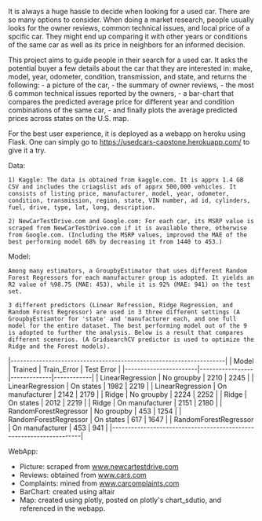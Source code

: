It is always a huge hassle to decide when looking for a used car. There are so many options to consider. When doing a market research, people usually looks for the owner reviews, common technical issues, and local price of a spcific car. They might end up comparing it with other years or conditions of the same car as well as its price in neighbors for an informed decision. 

This project aims to guide people in their search for a used car. It asks the potential buyer a few details about the car that they are interested in: make, model, year, odometer, condition, transmission, and state, and returns the following:
    - a picture of the car, 
    - the summary of owner reviews, 
    - the most 6 common technical issues reported by the owners, 
    - a bar-chart that compares the predicted average price for different year and condition combinations of the same car, 
    - and finally plots the average predicted prices across states on the U.S. map. 

For the best user experience, it is deployed as a webapp on heroku using Flask. One can simply go to https://usedcars-capstone.herokuapp.com/ to give it a try. 

Data: 

	1) Kaggle: The data is obtained from kaggle.com. It is apprx 1.4 GB CSV and includes the criagslist ads of apprx 500,000 vehicles. It consists of listing price, manufacturer, model, year, odometer, condition, transmission, region, state, VIN number, ad id, cylinders, fuel, drive, type, lat, long, description. 

	2) NewCarTestDrive.com and Google.com: For each car, its MSRP value is scraped from NewCarTestDrive.com if it is available there, otherwise from Google.com. (Including the MSRP values, improved the MAE of the best performing model 68% by decreasing it from 1440 to 453.)

Model: 

	Among many estimators, a GroupbyEstimator that uses different Random Forest Regressors for each manufacturer group is adopted. It yields an R2 value of %98.75 (MAE: 453), while it is 92% (MAE: 941) on the test set. 

	3 different predictors (Linear Refression, Ridge Regression, and Random Forest Regressor) are used in 3 three different settings (A GroupbyEstiamtor for 'state' and 'manufacturer each, and one full model for the entire dataset. The best performing model out of the 9 is adopted to further the analysis. Below is a result that compares different scenerios. (A GridsearchCV predictor is used to optimize the Ridge and the Forest models).  

|--------------------------------------------------------------------|
| Model                 |    Trained      | Train_Error | Test Error |
|-----------------------|-----------------|-------------|------------|
| LinearRegression      | No groupby      |    2210     |    2245    |
| LinearRegression      | On states       |    1982     |    2219    |
| LinearRegression      | On manufacturer |    2142     |    2179    |
| Ridge                 | No groupby      |    2224     |    2252    |
| Ridge                 | On states       |    2012     |    2219    |
| Ridge                 | On manufacturer |    2151     |    2180    |
| RandomForestRegressor | No groupby      |     453     |    1254    |
| RandomForestRegressor | On states       |     617     |    1647    |
| RandomForestRegressor | On manufacturer |     453     |     941    |
|--------------------------------------------------------------------|

WebApp:

  - Picture: 
      scraped from www.newcartestdrive.com 
  - Reviews:
      obtained from www.cars.com
  - Complaints:
      mined from www.carcomplaints.com
  - BarChart:
      created using altair
  - Map:
      created using plotly, posted on plotly's chart_sdutio, and referenced in the webapp.  
